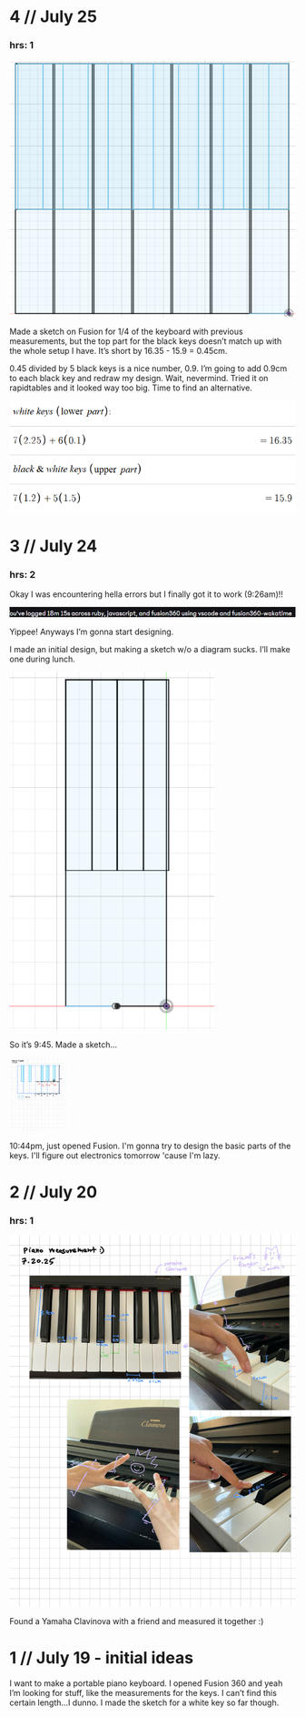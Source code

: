 # 4 // July 25
### hrs: 1
![f360 design](images/july25_design.png)

Made a sketch on Fusion for 1/4 of the keyboard with previous measurements, but the top part for the black keys doesn’t match up with the whole setup I have. It’s short by 16.35 - 15.9 = 0.45cm.

0.45 divided by 5 black keys is a nice number, 0.9. I’m going to add 0.9cm to each black key and redraw my design. Wait, nevermind. Tried it on rapidtables and it looked way too big. Time to find an alternative.

![calculations](images/july25_calculations.png)

# 3 // July 24
### hrs: 2

Okay I was encountering hella errors but I finally got it to work (9:26am)!!

![successful hackatime setup](images/july24_hackatime.png)

Yippee! Anyways I’m gonna start designing.

I made an initial design, but making a sketch w/o a diagram sucks. I’ll make one during lunch.

![failed fusion sketch](images/july24_fusionFail.png)

So it’s 9:45. Made a sketch…

<img src="images/july24_keyboardDiagram.jpeg" alt="diagram of keyboard" width="100">

10:44pm, just opened Fusion. I'm gonna try to design the basic parts of the keys. I'll figure out electronics tomorrow 'cause I'm lazy.

# 2 // July 20
### hrs: 1

![piano measuring!](images/july20_measuring.jpeg)

Found a Yamaha Clavinova with a friend and measured it together :)

# 1 // July 19 - initial ideas

I want to make a portable piano keyboard. I opened Fusion 360 and yeah I’m looking for stuff, like the measurements for the keys. I can’t find this certain length…I dunno. I made the sketch for a white key so far though.